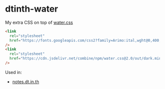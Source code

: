 # dtinth-water
My extra CSS on top of [water.css](https://watercss.kognise.dev/)

```html
<link
  rel="stylesheet"
  href="https://fonts.googleapis.com/css2?family=Arimo:ital,wght@0,400;0,700;1,400;1,700&display=swap"
/>
<link
  rel="stylesheet"
  href="https://cdn.jsdelivr.net/combine/npm/water.css@2.0/out/dark.min.css,gh/dtinth/dtinth-water@v0.1/dtinth-water.min.css"
/>
```

Used in:

- [notes.dt.in.th](https://github.com/dtinth/notes.dt.in.th)
